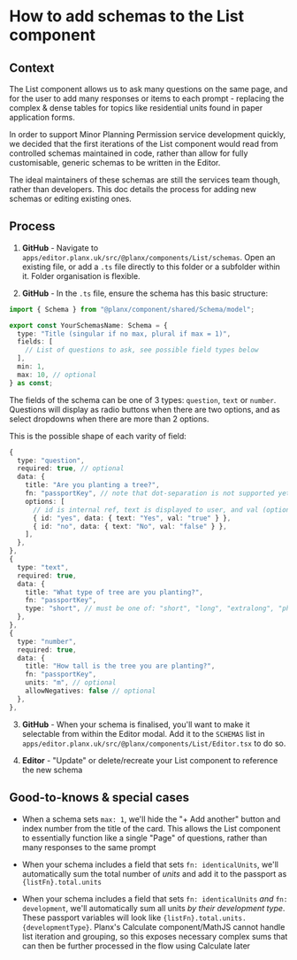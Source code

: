 # How to add schemas to the List component

## Context
The List component allows us to ask many questions on the same page, and for the user to add many responses or items to each prompt - replacing the complex & dense tables for topics like residential units found in paper application forms. 

In order to support Minor Planning Permission service development quickly, we decided that the first iterations of the List component would read from controlled schemas maintained in code, rather than allow for fully customisable, generic schemas to be written in the Editor.

The ideal maintainers of these schemas are still the services team though, rather than developers. This doc details the process for adding new schemas or editing existing ones.

## Process
1. **GitHub** - Navigate to `apps/editor.planx.uk/src/@planx/components/List/schemas`. Open an existing file, or add a `.ts` file directly to this folder or a subfolder within it. Folder organisation is flexible.

2. **GitHub** - In the `.ts` file, ensure the schema has this basic structure: 
```ts
import { Schema } from "@planx/component/shared/Schema/model";

export const YourSchemasName: Schema = {
  type: "Title (singular if no max, plural if max = 1)",
  fields: [
    // List of questions to ask, see possible field types below
  ],
  min: 1,
  max: 10, // optional
} as const;
```

The fields of the schema can be one of 3 types: `question`, `text` or `number`. Questions will display as radio buttons when there are two options, and as select dropdowns when there are more than 2 options.

This is the possible shape of each varity of field:
```ts
{
  type: "question",
  required: true, // optional
  data: {
    title: "Are you planting a tree?",
    fn: "passportKey", // note that dot-separation is not supported yet
    options: [
      // id is internal ref, text is displayed to user, and val (optional) is recorded in passport if provided
      { id: "yes", data: { text: "Yes", val: "true" } },
      { id: "no", data: { text: "No", val: "false" } },
    ],
  },
},
{
  type: "text",
  required: true,
  data: {
    title: "What type of tree are you planting?",
    fn: "passportKey",
    type: "short", // must be one of: "short", "long", "extralong", "phone", "email"
  },
},
{
  type: "number",
  required: true,
  data: {
    title: "How tall is the tree you are planting?",
    fn: "passportKey",
    units: "m", // optional
    allowNegatives: false // optional
  },
},
```

3. **GitHub** - When your schema is finalised, you'll want to make it selectable from within the Editor modal. Add it to the `SCHEMAS` list in `apps/editor.planx.uk/src/@planx/components/List/Editor.tsx` to do so.

4. **Editor** - "Update" or delete/recreate your List component to reference the new schema

## Good-to-knows & special cases

- When a schema sets `max: 1`, we'll hide the "+ Add another" button and index number from the title of the card. This allows the List component to essentially function like a single "Page" of questions, rather than many responses to the same prompt

- When your schema includes a field that sets `fn: identicalUnits`, we'll automatically sum the total number of _units_ and add it to the passport as `{listFn}.total.units`

- When your schema includes a field that sets `fn: identicalUnits` _and_ `fn: development`, we'll automatically sum all units _by their development type_. These passport variables will look like `{listFn}.total.units.{developmentType}`. Planx's Calculate component/MathJS cannot handle list iteration and grouping, so this exposes necessary complex sums that can then be further processed in the flow using Calculate later
